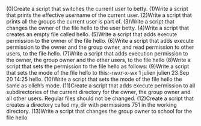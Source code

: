 (0)Create a script that switches the current user to betty.
(1)Write a script that prints the effective username of the current user.
(2)Write a script that prints all the groups the current user is part of.
(3)Write a script that changes the owner of the file hello to the user betty.
(4)Write a script that creates an empty file called hello.
(5)Write a script that adds execute permission to the owner of the file hello.
(6)Write a script that adds execute permission to the owner and the group owner, and read permission to other users, to the file hello.
(7)Write a script that adds execution permission to the owner, the group owner and the other users, to the file hello
(8)Write a script that sets the permission to the file hello as follows:
(9)Write a script that sets the mode of the file hello to this:-rwxr-x-wx 1 julien julien 23 Sep 20 14:25 hello.
(10)Write a script that sets the mode of the file hello the same as olleh’s mode.
(11)Create a script that adds execute permission to all subdirectories of the current directory for the owner, the group owner and all other users. Regular files should not be changed.
(12)Create a script that creates a directory called my_dir with permissions 751 in the working directory.
(13)Write a script that changes the group owner to school for the file hello
